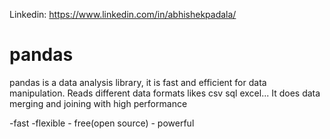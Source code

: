 Linkedin:  https://www.linkedin.com/in/abhishekpadala/

# pandas
pandas is a data analysis library, it is fast and efficient for data manipulation.
Reads different data formats likes csv sql excel...
It does data merging and joining with high performance

-fast -flexible - free(open source) - powerful
